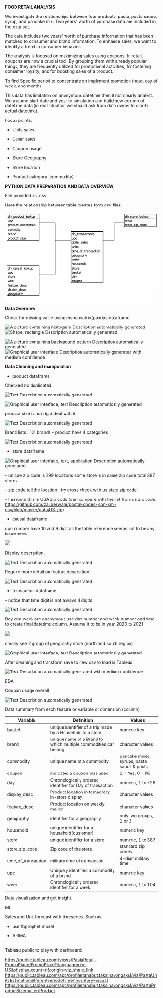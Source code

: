**FOOD RETAIL ANALYSIS**

We investigate the relationships between four products: pasta, pasta
sauce, syrup, and pancake mix. Two years' worth of purchase data are
included in the data set.

The data includes two years' worth of purchase information that has been
matched to consumer and brand information. To enhance sales, we want to
identify a trend in consumer behavior.

The analysis is focused on maximizing sales using coupons. In retail,
coupons are now a crucial tool. By grouping them with already popular
things, they are frequently utilized for promotional activities, for
fostering consumer loyalty, and for boosting sales of a product.

To find Specific period to concentrate on implement promotion (hour, day
of week, and month)

This data has limitation on anonymous datetime then it not clearly
analyst. We assume start date and year to simulation and build new
column of datetime data (in real situation we should ask from data owner
to clarify actual datetime).

Focus points:

  - Units sales

  - Dollar sales

  - Coupon usage

  - Store Geography

  - Store location

  - Product category (commodity)

**PYTHON DATA PREPARATION AND DATA OVERVIEW**

File provided as .csv

Here the relationship between table creates form csv files.

![ERD 4 table](ERD1.jpg)

**Data Overview**



Check for missing value using msno.matrix(pandas.dataframe)

![A picture containing histogram Description automatically
generated](media/image4.png) ![Shape, rectangle Description
automatically generated](media/image5.png)

![A picture containing background pattern Description automatically
generated](media/image6.png) ![Graphical user interface Description
automatically generated with medium confidence](media/image7.png)

**Data Cleaning and manipulation**

  - product dataframe

Checked no duplicated.

![Text Description automatically generated](media/image8.png)

![Graphical user interface, text Description automatically
generated](media/image9.png)

product size is not right deal with it.

![Text Description automatically generated](media/image10.png)

Brand lists : 131 brands - product have 4 categories

![Text Description automatically generated](media/image11.png)

  - store dataframe

![Graphical user interface, text, application Description automatically
generated](media/image12.png)

\- unique zip code is 299 locations some store is in same zip code total
387 stores.

\- zip code tell the location : try cross check with us state zip code

\- I assume this is USA zip code (can compare with the list from us zip
code:
<https://github.com/zauberware/postal-codes-json-xml-csv/blob/master/data/US.zip>)

  - causal dataframe

upc number have 10 and 9 digit all the table reference seems not to be
any issue here.

![](media/image13.png)

Display description.

![Text Description automatically generated](media/image14.png)

Require more detail on feature description.

![Text Description automatically generated](media/image15.png)

  - transaction dataframe

\- notice that time digit is not always 4 digits

![Text Description automatically generated](media/image16.png)

Day and week are anonymous use day number and week number and time to
create final datetime column. Assume it to be in year 2020 to 2021

![](media/image17.png)

clearly see 2 group of geography store (north and south region)

![Graphical user interface, text Description automatically
generated](media/image18.png)

After cleaning and transform save to new csv to load in Tableau

![Text Description automatically generated with medium
confidence](media/image19.png)

EDA

Coupon usage overall

![Text Description automatically generated](media/image20.png)

Data summary from each feature or variable or dimension (column)

| **Variable**          | **Definition**                                                  | **Values**                                 |
| --------------------- | --------------------------------------------------------------- | ------------------------------------------ |
| basket                | unique identifier of a trip made by a Household to a store      | numeric key                                |
| brand                 | unique name of a Brand to which multiple commodities can belong | character values                           |
| commodity             | unique name of a commodity                                      | pancake mixes, syrups, pasta sauce & pasta |
| coupon                | indicates a coupon was used                                     | 1 = Yes, 0 = No                            |
| day                   | Chronologically ordered identifier for Day of transaction       | numeric, 1 to 728                          |
| display\_desc         | Product location in temporary in-store display                  | character values                           |
| feature\_desc         | Product location on weekly mailer                               | character values                           |
| geography             | identifier for a geography                                      | only two groups, 1 or 2                    |
| household             | unique identifier for a household(customer)                     | numeric key                                |
| store                 | unique identifier for a store                                   | numeric, 1 to 387                          |
| store\_zip\_code      | Zip code of the store                                           | standard zip codes                         |
| time\_of\_transaction | military time of transaction                                    | 4-digit military time                      |
| upc                   | Uniquely identifies a commodity of a brand                      | numeric key                                |
| week                  | Chronologically ordered identifier for a week                   | numeric, 1 to 104                          |

Data visualization and get insight.

ML

Sales and Unit forecast with timeseries. Such as:

  - use fbprophet model

  - ARIMA




<br>
Tableau public to play with dashboard:

https://public.tableau.com/views/PastaRetail-PromoPlace/PromoPlace?:language=en-US&:display_count=n&:origin=viz_share_link
https://public.tableau.com/app/profile/tanabut.taksinavongskul/viz/PastaUnitsEstimationdifferentperiodoftime/InventoryForcast
https://public.tableau.com/app/profile/tanabut.taksinavongskul/viz/PastaProductSizematter/Product

